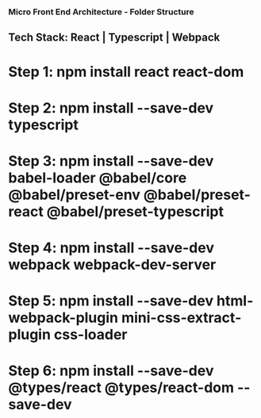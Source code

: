 ### Micro Front End Architecture - Folder Structure

## Tech Stack: React | Typescript | Webpack

# Step 1: npm install react react-dom

# Step 2: npm install --save-dev typescript

# Step 3: npm install --save-dev babel-loader @babel/core @babel/preset-env @babel/preset-react @babel/preset-typescript

# Step 4: npm install --save-dev webpack webpack-dev-server

# Step 5: npm install --save-dev html-webpack-plugin mini-css-extract-plugin css-loader

# Step 6: npm install --save-dev @types/react @types/react-dom --save-dev